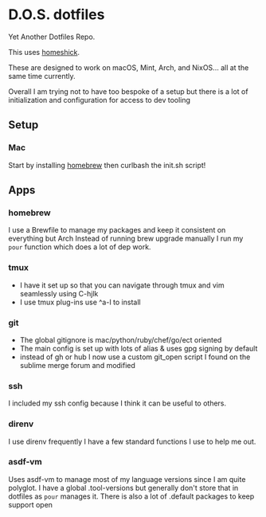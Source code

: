 # D.O.S. dotfiles

Yet Another Dotfiles Repo.

This uses [homeshick](https://github.com/andsens/homeshick).

These are designed to work on macOS, Mint, Arch, and NixOS... all at the same time currently.

Overall I am trying not to have too bespoke of a setup but there is a lot of initialization and configuration for access to dev tooling

## Setup

### Mac

Start by installing [homebrew](https://brew.sh/)
then curlbash the init.sh script!

## Apps

### homebrew

I use a Brewfile to manage my packages and keep it consistent on everything but Arch
Instead of running brew upgrade manually I run my `pour` function which does a lot of dep work.

### tmux

- I have it set up so that you can navigate through tmux and vim seamlessly using C-hjlk
- I use tmux plug-ins use ^a-I to install

### git

- The global gitignore is mac/python/ruby/chef/go/ect oriented
- The main config is set up with lots of alias & uses gpg signing by default
- instead of gh or hub I now use a custom git_open script I found on the sublime merge forum and modified

### ssh

I included my ssh config because I think it can be useful to others.

### direnv

I use direnv frequently
I have a few standard functions I use to help me out.

### asdf-vm

Uses asdf-vm to manage most of my language versions since I am quite polyglot.
I have a global .tool-versions but generally don't store that in dotfiles as `pour` manages it.
There is also a lot of .default packages to keep support open
